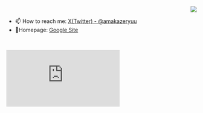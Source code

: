 <!-- 1. GitHub usernameを変更 -->
<div align="right">
  <img src="https://komarev.com/ghpvc/?username=RyuAmakaze" />
</div>

- 📫 How to reach me: [X(Twitter) - @amakazeryuu](https://x.com/amakazeryuu)
- 🌱Homepage: [Google Site](https://sites.google.com/view/yu-yamaoka/)
<br>

  
  [![My languages](https://github-stats-evirunurm.vercel.app/api/languages.js?username=RyuAmakaze&color=white)](https://github.com/evirunurm/github-stats)

